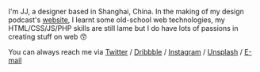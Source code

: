 I'm JJ, a designer based in Shanghai, China. In the making of my design podcast's [website](https://anyway.fm), I learnt some old-school web technologies, my HTML/CSS/JS/PHP skills are still lame but I do have lots of passions in creating stuff on web 😙

You can always reach me via [Twitter](https://twitter.com/JJYing) / [Dribbble](https://dribbble.com/JJYing) / [Instagram](https://instagram.com/jjying) / [Unsplash](https://unsplash.com/@jjying) / [E-mail](mailto:jjying@hey.com)
